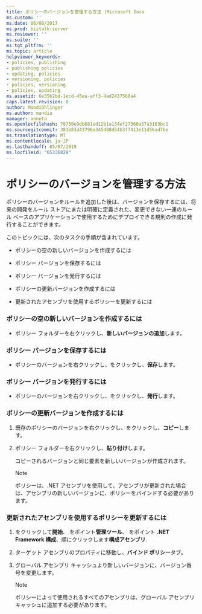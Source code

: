 ```yaml
---
title: ポリシーのバージョンを管理する方法 |Microsoft Docs
ms.custom: ''
ms.date: 06/08/2017
ms.prod: biztalk-server
ms.reviewer: ''
ms.suite: ''
ms.tgt_pltfrm: ''
ms.topic: article
helpviewer_keywords:
- policies, publishing
- publishing policies
- updating, policies
- versioning, policies
- policies, versioning
- policies, updating
ms.assetid: 6e35b2bd-1ecd-45ea-aff3-4ad2437568a4
caps.latest.revision: 8
author: MandiOhlinger
ms.author: mandia
manager: anneta
ms.openlocfilehash: 78750e9db681ad12b1a134ef27360a57a3163bc1
ms.sourcegitcommit: 381e83d43796a345488d54b3f7413e11d56ad7be
ms.translationtype: MT
ms.contentlocale: ja-JP
ms.lasthandoff: 05/07/2019
ms.locfileid: "65336829"
---
```

# <a name="how-to-maintain-policy-versions"></a>ポリシーのバージョンを管理する方法
ポリシーのバージョンをルールを追加した後は、バージョンを保存するには、将来の開発をルール ストアにまたは明確に定義された、変更できない一連のルール ベースのアプリケーションで使用するためにデプロイできる規則の作成に発行することができます。  
  
 このトピックには、次のタスクの手順が含まれています。  
  
-   ポリシーの空の新しいバージョンを作成するには  
  
-   ポリシー バージョンを保存するには  
  
-   ポリシー バージョンを発行するには  
  
-   ポリシーの更新バージョンを作成するには  
  
-   更新されたアセンブリを使用するポリシーを更新するには  
  
### <a name="to-create-an-empty-new-version-of-a-policy"></a>ポリシーの空の新しいバージョンを作成するには  
  
-   ポリシー フォルダーを右クリックし、**新しいバージョンの追加**します。  
  
### <a name="to-save-a-policy-version"></a>ポリシー バージョンを保存するには  
  
-   ポリシーのバージョンを右クリックし、をクリックし、**保存**します。  
  
### <a name="to-publish-a-policy-version"></a>ポリシー バージョンを発行するには  
  
-   ポリシーのバージョンを右クリックし、をクリックし、**発行**します。  
  
### <a name="to-create-an-updated-version-of-a-policy"></a>ポリシーの更新バージョンを作成するには  
  
1.  既存のポリシーのバージョンを右クリックし、をクリックし、**コピー**します。  
  
2.  ポリシー フォルダーを右クリックし、**貼り付け**します。  
  
     コピーされるバージョンと同じ要素を新しいバージョンが作成されます。  
  
    > [!NOTE]
    >  ポリシーは、.NET アセンブリを使用して、アセンブリが更新された場合は、アセンブリの新しいバージョンに、ポリシーをバインドする必要があります。  
  
### <a name="to-update-a-policy-to-use-an-updated-assembly"></a>更新されたアセンブリを使用するポリシーを更新するには  
  
1.  をクリックして**開始**、 をポイント**管理ツール**、 をポイント **.NET Framework 構成**、順にクリックします**構成アセンブリ**.  
  
2.  ターゲット アセンブリのプロパティに移動し、**バインド ポリシー**タブ。  
  
3.  グローバル アセンブリ キャッシュより新しいバージョンに、バージョン番号を変更します。  
  
    > [!NOTE]
    >  ポリシーによって使用されるすべてのアセンブリは、グローバル アセンブリ キャッシュに追加する必要があります。
